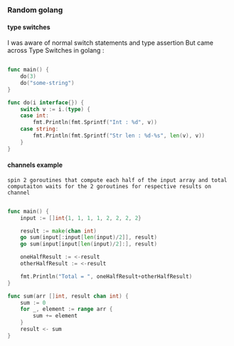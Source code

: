 ### Random golang   

#### type switches 

I was aware of normal switch statements and type assertion
But came across Type Switches in golang :

```go

func main() {
    do(3)
    do("some-string")
}

func do(i interface{}) {
	switch v := i.(type) {
	case int:
		fmt.Println(fmt.Sprintf("Int : %d", v))
	case string:
		fmt.Println(fmt.Sprintf("Str len : %d-%s", len(v), v))
	}
}

```

#### channels example 

`spin 2 goroutines that compute each half of the input array
and total computaiton waits for the 2 goroutines for respective results on channel`

```go

func main() {
	input := []int{1, 1, 1, 1, 2, 2, 2, 2}

	result := make(chan int)
	go sum(input[:input[len(input)/2]], result)
	go sum(input[input[len(input)/2]:], result)

	oneHalfResult := <-result
	otherHalfResult := <-result

	fmt.Println("Total = ", oneHalfResult+otherHalfResult)
}

func sum(arr []int, result chan int) {
	sum := 0
	for _, element := range arr {
		sum += element
	}
	result <- sum
}

```
